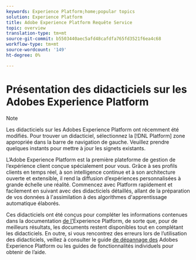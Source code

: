 ```yaml
---
keywords: Experience Platform;home;popular topics
solution: Experience Platform
title: Adobe Experience Platform Requête Service
topic: overview
translation-type: tm+mt
source-git-commit: b5503440aec5afd48cafdfa765fd3521f6ea4c68
workflow-type: tm+mt
source-wordcount: '149'
ht-degree: 0%

---
```



# Présentation des didacticiels sur les Adobes Experience Platform

>[!NOTE]
>Les didacticiels sur les Adobes Experience Platform ont récemment été modifiés. Pour trouver un didacticiel, sélectionnez la [!DNL Platform] zone appropriée dans la barre de navigation de gauche. Veuillez prendre quelques instants pour mettre à jour les signets existants.

L’Adobe Experience Platform est la première plateforme de gestion de l’expérience client conçue spécialement pour vous. Grâce à ses profils clients en temps réel, à son intelligence continue et à son architecture ouverte et extensible, il rend la diffusion d’expériences personnalisées à grande échelle une réalité. Commencez avec Platform rapidement et facilement en suivant avec des didacticiels détaillés, allant de la préparation de vos données à l&#39;assimilation à des algorithmes d&#39;apprentissage automatique élaborés.

Ces didacticiels ont été conçus pour compléter les informations contenues dans la documentation [de l&#39;](../landing/documentation/overview.md)Experience Platform, de sorte que, pour de meilleurs résultats, les documents restent disponibles tout en complétant les didacticiels. En outre, si vous rencontrez des erreurs lors de l’utilisation des didacticiels, veillez à consulter le guide [de dépannage des](../landing/troubleshooting.md) Adobes Experience Platform ou les guides de fonctionnalités individuels pour obtenir de l’aide.